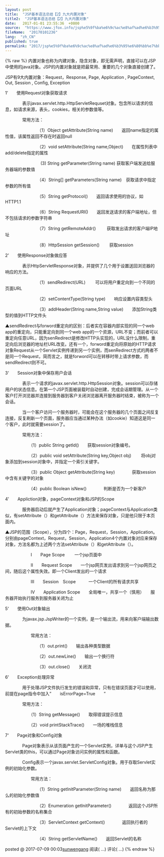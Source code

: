 ```yaml
---
layout: post
title:  "JSP基本语法总结【2】九大内置对象"
title2:  "JSP基本语法总结【2】九大内置对象"
date:   2017-01-01 23:55:36  +0800
source:  "https://www.jfox.info/jsp%e5%9f%ba%e6%9c%ac%e8%af%ad%e6%b3%95%e6%80%bb%e7%bb%932%e4%b9%9d%e5%a4%a7%e5%86%85%e7%bd%ae%e5%af%b9%e8%b1%a1.html"
fileName:  "20170101236"
lang:  "zh_CN"
published: true
permalink: "2017/jsp%e5%9f%ba%e6%9c%ac%e8%af%ad%e6%b3%95%e6%80%bb%e7%bb%932%e4%b9%9d%e5%a4%a7%e5%86%85%e7%bd%ae%e5%af%b9%e8%b1%a1.html"
---
```

{% raw %}
内置对象也称为内建对象，隐含对象，即无需声明，直接可以在JSP中使用的java对象。JSP的内置对象就是把最常用、重要的几个对象直接创建了。

JSP有9大内置对象：Request，Response,  Page,  Application  ,   PageContext,   Out,  Session , Config,  Exception

1’　　使用Request对象获取请求

　　　　表示javax.servlet.http.HttpServletRequset对象。包含所以请求的信息，如请求来源，表头，cookies，相关的参数值等。

　　　　常用方法：

　　　　　　　　（1）Object   getAttribute(String  name)　　返回name指定的属性值，该属性返回不存在时返回null

　　　　　　　　（2）void  setAttribute(String  name,Object)　　在属性列表中add/delete指定的属性

　　　　　　　　   (3)  String  getParameter(String name)  获取客户端发送给服务器端的参数值

　　　　　　　　（4）String[]   getParameters(String name)　获取请求中指定参数的所有值

　　　　　　　　（5）String  getProtocol()　　返回请求使用的协议，如HTTP1.1

　　　　　　　　（6）String  RequestURI()　　返回发送请求的客户端地址，但不包括请求的参数字符串

　　　　　　　　（7）String getRemoteAddr() 　　 获取发出请求的客户端IP地址

　　　　　　　　（8）HttpSession   getSession() 　　获取session

2’　　使用Response对象做应答

　　　　表示HttpServletResponse对象，并提供了几个用于设置送回浏览器的响应的方法。

　　　　　　　　（1）sendRedirect(URL) 　　可以将用户重定向到一个不同的页面URL

　　　　　　　　（2）setContentType(String  type)　　响应设置内容类型头

　　　　　　　　（3）addHeader(String name,String  value)　　添加String类型的值到HTTP文件头

▲sendRedirect与forword重定向的区别：后者实在容器内部实现的同一个web app的重定向，只能重定向到同一个web app的一个资源，URL不变；而前者可以重定向任意URL，因为senRedirect是修改HTTP头实现的，URL没什么限制，重定向后浏览器的地址栏URL改变。还有一个，forword重定向将原始的HTTP请求对象Request从一个Servlet实例传递到另一个实例，而senRedirect方式的两者不是同一个Request，简而言之，就是forword可以在转移时带上请求参数，而sendRedirect则不可。

3‘　　Session对象中保存用户会话

　　　　表示一个请求的javax.servlet.http.HttpSession对象。session可以存储用户的状态信息。在第一个JSP页面被装载时自动创建，完成会话期管理。从一个客户打开浏览器并连接到服务器到客户关闭浏览器离开服务器时结束，被称为一个会话。

　　　　当一个客户访问一个服务器时，可能会在这个服务器的几个页面之间反复连接，反复刷新一个页面，服务器应当通过某种办法（如cookie）知道这是同一个客户，此时就需要session了。

　　　　常用方法：

　　　　　　（1）public String  getId()　　获取session对象编号。

　　　　　　（2）public  void setAttribute(String key,Object  obj)　　 将obj对象添加到session对象中，并指定一个索引关键字。

　　　　　　（3）public  Object  getAttribute(String  key)　　　　获取session中含有关键字的对象

　　　　　　（4）public Boolean  isNew()　　　　判断是否为一个新客户

4’　　Appliction对象，pageContext对象和JSP的Scope

　　　　服务器启动后就产生了Application对象；pageContext与Application类似，有setAttribute（）和getAttribute（）方法来保存对象，只是他只限于本页面内。

▲JSP的范围（Scope），分为四个：Page，Request，Session，Application。分别由pageContext，Request，Session，Application4个内置对象对应来保存对象，方法名都为上述两个方法setAttribute（）和getAttribute（）。

　　　　　　Ⅰ　　Page Scope 　　一个jsp页面中

　　　　　　Ⅱ　　Request Scope　　一个jsp网页发出请求到另一个jsp网页之间，随后这个属性失效。即一个Client发出的一个请求

　　　　　　Ⅲ　　Session　Scope　　　一个Client的所有请求共享

　　　　　　Ⅳ　　Application Scope　　全局唯一，共享一个（慎用）　　服务器开始执行服务到服务器关闭为止

5‘　　使用Out对象输出

　　　　为javax.jsp.JspWriter的一个实例，是一个输出流，用来向客户端输出数据。

　　　　　　常用方法：

　　　　　　　　（1）out.print()　　输出各种类型数据

　　　　　　　　（2）out.newLine()　　输出一个换行符

　　　　　　　　（3）out.close()　　关闭流

6’　　Exception处理异常

　　　　用于处理JSP文件执行发生的错误和异常，只有在错误页面才可以使用，前提在page指令中加入”　　isErrorPage=True　　”

　　　　常用方法：

　　　　　　（1）String  getMessage()　　取得错误提示信息

　　　　　　（2）void  printStackTrace()　　一场的堆栈信息

7‘　　Page对象和Config对象

　　　　Page对象表示从该页面产生的一个Servlet实例，详单与这个JSP产生Servlet类的this，可以通过Page对象访问实例的属性和函数。

　　　　Config表示一个javax.servlet.ServletConfig对象。用于存取Servlet实例的初始化参数。

　　　　　　常用方法：

　　　　　　　　（1）String  getInitParameter(String  name)　　返回名称为那么的初始化参数值

　　　　　　　　（2）Enumeration  getInitParameter()　　　　返回这个JSP所有的初始参数的名称集合

　　　　　　　　（3）ServletContext  getContext()　　　　返回执行者的Servlet的上下文

　　　　　　　　（4）String   getServletName()　　返回Servlet的名称
 

  posted @ 
 2017-07-09 00:03[sunwengang](https://www.jfox.info/go.php?url=http://www.cnblogs.com/1996swg/) 阅读( 
 …) 评论( 
 …)
{% endraw %}